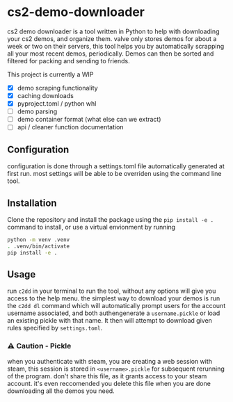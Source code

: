 # cs2-demo-downloader

cs2 demo downloader is a tool written in Python to help with downloading your cs2 demos, and organize them. valve only stores demos for about a week or two on their servers, this tool helps you by automatically scrapping all your most recent demos, periodically. Demos can then be sorted and filtered for packing and sending to friends.

This project is currently a WIP

- [x] demo scraping functionality
- [x] caching downloads
- [x] pyproject.toml / python whl
- [ ] demo parsing
- [ ] demo container format (what else can we extract)
- [ ] api / cleaner function documentation

## Configuration

configuration is done through a settings.toml file automatically generated at first run. most settings will be able to be overriden using the command line tool.

## Installation

Clone the repository and install the package using the `pip install -e .` command to install, or use a virtual envionment by running

```bash
python -m venv .venv
. .venv/bin/activate
pip install -e .
```

## Usage

run `c2dd` in your terminal to run the tool, without any options will give you access to the help menu. the simplest way to download your demos is run the `c2dd dl` command which will automatically prompt users for the account username associated, and both authengenerate a `username.pickle` or load an existing pickle with that name. It then will attempt to download given rules specified by `settings.toml`.

### ⚠️ Caution - Pickle

when you authenticate with steam, you are creating a web session with steam, this session is stored in `<username>.pickle` for subsequent rerunning of the program. don't share this file, as it grants access to your steam account. it's even reccomended you delete this file when you are done downloading all the demos you need.
